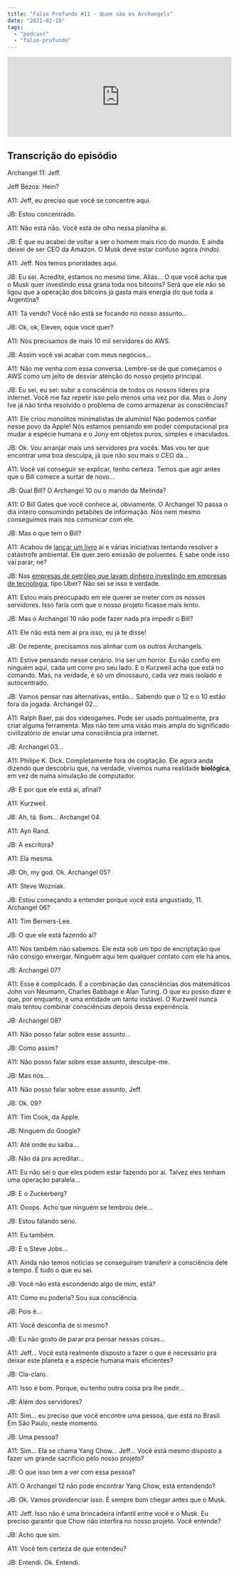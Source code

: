 ```yaml
---
title: "Falso Profundo #11 - Quem são os Archangels"
date: "2021-02-19"
tags: 
  - "podcast"
  - "falso-profundo"
---
```


<iframe style="width: 100%; height: 180px;" src="https://anchor.fm/monoestereo/embed/episodes/Falso-Profundo-11---Quem-so-os-Archangels-eql3vg" width="100%" height="180px" frameborder="0" scrolling="no"></iframe>

## Transcrição do episódio

Archangel 11: Jeff.

Jeff Bezos: Hein?

A11: Jeff, eu preciso que você se concentre aqui.

JB: Estou concentrado.

A11: Não está não. Você está de olho nessa planilha aí.

JB: É que eu acabei de voltar a ser o homem mais rico do mundo. E ainda deixei de ser CEO da Amazon. O Musk deve estar confuso agora _(rindo)_.

A11: Jeff. Nós temos prioridades aqui.

JB: Eu sei. Acredite, estamos no mesmo time. Aliás… O que você acha que o Musk quer investindo essa grana toda nos bitcoins? Será que ele não se ligou que a operação dos bitcoins já gasta mais energia do que toda a Argentina?

A11: Tá vendo? Você não está se focando no nosso assunto…

JB: Ok, ok, Eleven, oque você quer?

A11: Nós precisamos de mais 10 mil servidores do AWS.

JB: Assim você vai acabar com meus negócios…

A11: Não me venha com essa conversa. Lembre-se de que começamos o AWS como um jeito de desviar atenção do nosso projeto principal.

JB: Eu sei, eu sei: subir a consciência de todos os nossos líderes pra internet. Você me faz repetir isso pelo menos uma vez por dia. Mas o Jony Ive já não tinha resolvido o problema de como armazenar as consciências?

A11: Ele criou monolitos minimalistas de alumínio! Não podemos confiar nesse povo da Apple! Nós estamos pensando em poder computacional pra mudar a espécie humana e o Jony em objetos puros, simples e imaculados.

JB: Ok. Vou arranjar mais uns servidores pra vocês. Mas vou ter que encontrar uma boa desculpa, já que não sou mais o CEO da…

A11: Você vai conseguir se explicar, tenho certeza. Temos que agir antes que o Bill comece a surtar de novo…

JB: Qual Bill? O Archangel 10 ou o marido da Melinda?

A11: O Bill Gates que você conhece aí, obviamente. O Archangel 10 passa o dia inteiro consumindo petabites de informação. Nós nem mesmo conseguimos mais nos comunicar com ele.

JB: Mas o que tem o Bill?

A11: Acabou de [lançar um livro](https://www.amazon.com/How-Avoid-Climate-Disaster-Breakthroughs/dp/0385546130) aí e várias iniciativas tentando resolver a catástrofe ambiental. Ele quer zero emissão de poluentes. E sabe onde isso vai parar, né?

JB: Nas [empresas de petróleo que lavam dinheiro investindo em empresas de tecnologia](https://pluralistic.net/2021/02/16/ring-ring-lapd-calling/#uber-unter), tipo Uber? Não sei se isso é verdade.

A11: Estou mais preocupado em ele querer se meter com os nossos servidores. Isso faria com que o nosso projeto ficasse mais lento.

JB: Mas o Archangel 10 não pode fazer nada pra impedir o Bill?

A11: Ele não está nem aí pra isso, eu já te disse!

JB: De repente, precisamos nos alinhar com os outros Archangels.

A11: Estive pensando nesse cenário. Iria ser um horror. Eu não confio em ninguém aqui, cada um corre pro seu lado. E o Kurzweil acha que está no comando. Mas, na verdade, é só um dinossauro, cada vez mais isolado e autocentrado.

JB: Vamos pensar nas alternativas, então… Sabendo que o 12 e o 10 estão fora da jogada. Archangel 02…

A11: Ralph Baer, pai dos videogames. Pode ser usado pontualmente, pra criar alguma ferramenta. Mas não tem uma visão mais ampla do significado civilizatório de enviar uma consciência pra internet.

JB: Archangel 03…

A11: Philipe K. Dick. Completamente fora de cogitação. Ele agora anda dizendo que descobriu que, na verdade, vivemos numa realidade **biológica**, em vez de numa simulação de computador.

JB: E por que ele está aí, afinal?

A11: Kurzweil.

JB: Ah, tá. Bom… Archangel 04.

A11: Ayn Rand.

JB: A escritora?

A11: Ela mesma.

JB: Oh, my god. Ok. Archangel 05?

A11: Steve Wozniak.

JB: Estou começando a entender porque você está angustiado, 11. Archangel 06?

A11: Tim Berners-Lee.

JB: O que ele está fazendo aí?

A11: Nós também não sabemos. Ele está sob um tipo de encriptação que não consigo enxergar. Ninguém aqui tem qualquer contato com ele há anos.

JB: Archangel 07?

A11: Esse é complicado. É a combinação das consciências dos matemáticos John von Neumann, Charles Babbage e Alan Turing. O que eu posso dizer é que, por enquanto, é uma entidade um tanto instável. O Kurzweil nunca mais tentou combinar consciências depois dessa experiência.

JB: Archangel 08?

A11: Não posso falar sobre esse assunto…

JB: Como assim?

A11: Não posso falar sobre esse assunto, desculpe-me.

JB: Mas nós…

A11: Não posso falar sobre esse assunto, Jeff.

JB: Ok. 09?

A11: Tim Cook, da Apple.

JB: Ninguém do Google?

A11: Até onde eu saiba…

JB: Não dá pra acreditar…

A11: Eu não sei o que eles podem estar fazendo por aí. Talvez eles tenham uma operação paralela…

JB: E o Zuckerberg?

A11: Ooops. Acho que ninguém se lembrou dele…

JB: Estou falando sério.

A11: Eu também.

JB: E o Steve Jobs…

A11: Ainda não temos notícias se conseguiram transferir a consciência dele a tempo. É tudo o que eu sei.

JB: Você não está escondendo algo de mim, está?

A11: Como eu poderia? Sou sua consciência.

JB: Pois é…

A11: Você desconfia de si mesmo?

JB: Eu não gosto de parar pra pensar nessas coisas…

A11: Jeff… Você está realmente disposto a fazer o que é necessário pra deixar este planeta e a espécie humana mais eficientes?

JB: Cla-claro.

A11: Isso é bom. Porque, eu tenho outra coisa pra lhe pedir…

JB: Além dos servidores?

A11: Sim… eu preciso que você encontre uma pessoa, que está no Brasil. Em São Paulo, neste momento.

JB: Uma pessoa?

A11: Sim… Ela se chama Yang Chow… Jeff… Você está mesmo disposto a fazer um grande sacrifício pelo nosso projeto?

JB: O que isso tem a ver com essa pessoa?

A11: O Archangel 12 não pode encontrar Yang Chow, está entendendo?

JB: Ok. Vamos providenciar isso. É sempre bom chegar antes que o Musk.

A11: Jeff. Isso não é uma brincadeira infantil entre você e o Musk. Eu preciso garantir que Chow não interfira no nosso projeto. Você entende?

JB: Acho que sim.

A11: Você tem certeza de que entendeu?

JB: Entendi. Ok. Entendi.
